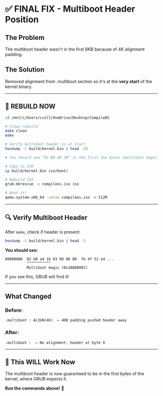 # ✅ FINAL FIX - Multiboot Header Position

## The Problem

The multiboot header wasn't in the first 8KB because of 4K alignment padding.

## The Solution

Removed alignment from .multiboot section so it's at the **very start** of the kernel binary.

---

## 🚀 REBUILD NOW

```bash
cd /mnt/c/Users/ccoll/OneDrive/Desktop/CompileOS

# Clean rebuild
make clean
make

# Verify multiboot header is at start
hexdump -C build/kernel.bin | head -20

# You should see "02 B0 AD 1B" in the first few bytes (multiboot magic)

# Copy to ISO
cp build/kernel.bin iso/boot/

# Rebuild ISO  
grub-mkrescue -o compileos.iso iso

# Boot it!
qemu-system-x86_64 -cdrom compileos.iso -m 512M
```

---

## 🔍 Verify Multiboot Header

After `make`, check if header is present:

```bash
hexdump -C build/kernel.bin | head -5
```

**You should see:**
```
00000000  02 b0 ad 1b 03 00 00 00  fb 4f 52 e4 ...
          ^^^^^^^^^^^ 
          Multiboot magic (0x1BADB002)
```

If you see this, GRUB will find it!

---

## What Changed

### Before:
```ld
.multiboot : ALIGN(4K)  ← 4KB padding pushed header away
```

### After:
```ld
.multiboot :  ← No alignment, header at byte 0
```

---

## 🎯 This WILL Work Now

The multiboot header is now guaranteed to be in the first bytes of the kernel, where GRUB expects it.

**Run the commands above!** 🚀
